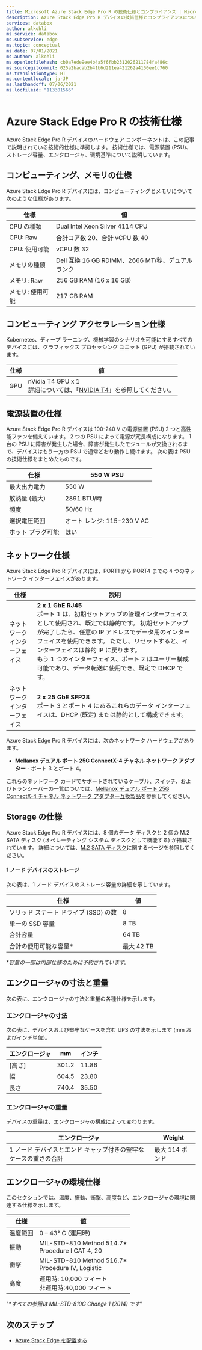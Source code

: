```yaml
---
title: Microsoft Azure Stack Edge Pro R の技術仕様とコンプライアンス | Microsoft Docs
description: Azure Stack Edge Pro R デバイスの技術仕様とコンプライアンスについて説明します
services: databox
author: alkohli
ms.service: databox
ms.subservice: edge
ms.topic: conceptual
ms.date: 07/01/2021
ms.author: alkohli
ms.openlocfilehash: cb0a7ede9ee4b4a5f6fbb2312026211784fa486c
ms.sourcegitcommit: 025a2bacab2b41b6d211ea421262a4160ee1c760
ms.translationtype: HT
ms.contentlocale: ja-JP
ms.lasthandoff: 07/06/2021
ms.locfileid: "113301566"
---
```

# <a name="azure-stack-edge-pro-r-technical-specifications"></a>Azure Stack Edge Pro R の技術仕様

Azure Stack Edge Pro R デバイスのハードウェア コンポーネントは、この記事で説明されている技術的仕様に準拠します。 技術仕様では、電源装置 (PSU)、ストレージ容量、エンクロージャ、環境基準について説明しています。


## <a name="compute-memory-specifications"></a>コンピューティング、メモリの仕様

Azure Stack Edge Pro R デバイスには、コンピューティングとメモリについて次のような仕様があります。

| 仕様  | 値                                             |
|----------------|---------------------------------------------------|
| CPU の種類       | Dual Intel Xeon Silver 4114 CPU                   |
| CPU: Raw       | 合計コア数 20、合計 vCPU 数 40                    |
| CPU: 使用可能    | vCPU 数 32                                          |
| メモリの種類    | Dell 互換 16 GB RDIMM、2666 MT/秒、デュアル ランク |
| メモリ: Raw    | 256 GB RAM (16 x 16 GB)                           |
| メモリ: 使用可能 | 217 GB RAM                                        |

## <a name="compute-acceleration-specifications"></a>コンピューティング アクセラレーション仕様

Kubernetes、ディープ ラーニング、機械学習のシナリオを可能にするすべてのデバイスには、グラフィックス プロセッシング ユニット (GPU) が搭載されています。

| 仕様           | 値                      |
|-------------------------|----------------------------|
| GPU   | nVidia T4 GPU x 1 <br> 詳細については、「[NVIDIA T4](https://www.nvidia.com/en-us/data-center/tesla-t4/)」を参照してください。 | 

## <a name="power-supply-unit-specifications"></a>電源装置の仕様

Azure Stack Edge Pro R デバイスは 100-240 V の電源装置 (PSU) 2 つと高性能ファンを備えています。 2 つの PSU によって電源が冗長構成になります。 1 台の PSU に障害が発生した場合、障害が発生したモジュールが交換されるまで、デバイスはもう一方の PSU で通常どおり動作し続けます。 次の表は PSU の技術仕様をまとめたものです。

| 仕様              | 550 W PSU                  |
|----------------------------|----------------------------|
| 最大出力電力       | 550 W                      |
| 放熱量 (最大) | 2891 BTU/時                |
| 頻度                  | 50/60 Hz                   |
| 選択電圧範囲    | オート レンジ: 115-230 V AC |
| ホット プラグ可能              | はい                        |

## <a name="network-specifications"></a>ネットワーク仕様

Azure Stack Edge Pro R デバイスには、PORT1 から PORT4 までの 4 つのネットワーク インターフェイスがあります。


|仕様         |説明                       |
|----------------------|----------------------------------|
|ネットワーク インターフェイス    |**2 x 1 GbE RJ45** <br> ポート 1 は、初期セットアップの管理インターフェイスとして使用され、既定では静的です。 初期セットアップが完了したら、任意の IP アドレスでデータ用のインターフェイスを使用できます。 ただし、リセットすると、インターフェイスは静的 IP に戻ります。 <br>もう 1 つのインターフェイス、ポート 2 はユーザー構成可能であり、データ転送に使用でき、既定で DHCP です。 |
|ネットワーク インターフェイス    |**2 x 25 GbE SFP28** <br> ポート 3 とポート 4 にあるこれらのデータ インターフェイスは、DHCP (既定) または静的として構成できます。 |

Azure Stack Edge Pro R デバイスには、次のネットワーク ハードウェアがあります。

* **Mellanox デュアル ポート 25G ConnectX-4 チャネル ネットワーク アダプター** - ポート 3 とポート 4。 

<!--Here are the details for the Mellanox card: MCX4421A-ACAN

| Parameter           | Description                 |
|-------------------------|----------------------------|
| Model    | ConnectX®-4 Lx EN network interface card                      |
| Model Description               | 25 GbE dual-port SFP28; PCIe3.0 x8; ROHS R6                    |
| Device Part Number (XR2) | MCX4421A-ACAN  |
| PSID (R640)           | MT_2420110034                         |-->
<!-- confirm w/ Ravi what is this-->

これらのネットワーク カードでサポートされているケーブル、スイッチ、およびトランシーバーの一覧については、[Mellanox デュアル ポート 25G ConnectX-4 チャネル ネットワーク アダプター互換製品](https://docs.mellanox.com/display/ConnectX4LxFirmwarev14271016/Firmware+Compatible+Products)を参照してください。

## <a name="storage-specifications"></a>Storage の仕様

Azure Stack Edge Pro R デバイスには、8 個のデータ ディスクと 2 個の M.2 SATA ディスク (オペレーティング システム ディスクとして機能する) が搭載されています。 詳細については、[M.2 SATA ディスク](https://en.wikipedia.org/wiki/M.2)に関するページを参照してください。

#### <a name="storage-for-1-node-device"></a>1 ノード デバイスのストレージ

次の表は、1 ノード デバイスのストレージ容量の詳細を示しています。

|     仕様                          |     値             |
|--------------------------------------------|-----------------------|
|    ソリッド ステート ドライブ (SSD) の数     |    8                  |
|    単一の SSD 容量                     |    8 TB               |
|    合計容量                          |    64 TB              |
|    合計の使用可能な容量*                  |    最大 42 TB            |

**容量の一部は内部仕様のために予約されています。*

<!--#### Storage for 4-node device

The following table has the details for the storage capacity of the 4-node device.

|     Specification                          |     Value             |
|--------------------------------------------|-----------------------|
|    Number of solid-state drives (SSDs)     |    32 (4 X 8 disks for 4 devices)                |
|    Single SSD capacity                     |    8 TB               |
|    Total capacity                          |    256 TB              |
|    Total usable capacity*                  |    ~ 163 TB          |

**After mirroring and parity, and reserving some space for internal use.* -->


## <a name="enclosure-dimensions-and-weight-specifications"></a>エンクロージャの寸法と重量

次の表に、エンクロージャの寸法と重量の各種仕様を示します。

### <a name="enclosure-dimensions"></a>エンクロージャの寸法 

次の表に、デバイスおよび堅牢なケースを含む UPS の寸法を示します (mm およびインチ単位)。

|     エンクロージャ     |     mm     |     インチ     |
|-------------------|---------------------|----------------|
|    [高さ]         |    301.2            |    11.86       |
|    幅          |    604.5            |    23.80       |
|    長さ         |    740.4            |    35.50       |

<!--#### For the 4-node system

For the 4-node system, the servers and the heater are shipped in a 5U case and the UPS are shipped in a 4U case.

The following table lists the dimensions of the 5U device case:  

|     Enclosure     |     Millimeters   |     Inches     |
|-------------------|-------------------|----------------|
|    Height         |    387.4          |    15.25       |
|    Width          |    604.5          |    23.80       |
|    Length         |    901.7          |    35.50       |

The following table lists the dimensions of the 4U UPS case: 

|     Enclosure     |     Millimeters   |     Inches    |
|-------------------|-------------------|---------------|
|    Height         |    342.9          |    13.5       |
|    Width          |    604.5          |   23.80       |
|    Length         |    901.7          |   35.50       |
-->

### <a name="enclosure-weight"></a>エンクロージャの重量 

デバイスの重量は、エンクロージャの構成によって変わります。

|     エンクロージャ                                 |     Weight          |
|-----------------------------------------------|---------------------|
|    1 ノード デバイスとエンド キャップ付きの堅牢なケースの重さの合計     |    最大 114 ポンド          |

<!--#### For the 4-node system

|     Enclosure                                 |     Weight          |
|-----------------------------------------------|---------------------|
|   Approximate weight of fully populated 4 devices + heater in 5U case     |    ~200 lbs.          |
|   Approximate weight of fully populated 4 UPS in 4U case    |    ~145 lbs.          |
-->

## <a name="enclosure-environment-specifications"></a>エンクロージャの環境仕様

このセクションでは、温度、振動、衝撃、高度など、エンクロージャの環境に関連する仕様を示します。


|     仕様              |     値    |
|--------------------------------|-------------------------------------------------------------------|
|     温度範囲          |     0 – 43° C (運用時)    |
|     振動                  |     MIL-STD-810 Method 514.7*<br>Procedure I CAT 4, 20                  |
|     衝撃                      |     MIL-STD-810 Method 516.7*<br>Procedure IV, Logistic                 |
|     高度                   |     運用時: 10,000 フィート<br>非運用時:40,000 フィート          |

"**すべての参照は MIL-STD-810G Change 1 (2014) です*"

## <a name="next-steps"></a>次のステップ

- [Azure Stack Edge を配置する](azure-stack-edge-placeholder.md)
